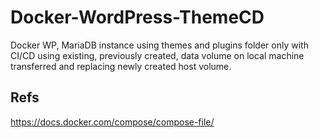 # Docker-WordPress-ThemeCD
Docker WP, MariaDB instance using themes and plugins folder only with CI/CD
using existing, previously created, data volume on local machine transferred and replacing newly created host volume.

## Refs
https://docs.docker.com/compose/compose-file/
